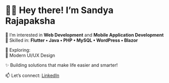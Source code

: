 # 👨‍💻 Hey there! I’m Sandya Rajapaksha

👀 I’m interested in **Web Development** and **Mobile Application Development**  
🔹 Skilled in: **Flutter • Java • PHP • MySQL • WordPress • Blazor**   

🔹 Exploring:  
🎨 Modern UI/UX Design  

✨ Building solutions that make life easier and smarter!  

📫 Let’s connect: [LinkedIn](https://www.linkedin.com/in/sandya-rajapaksha-70b2442b1/)

